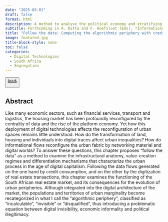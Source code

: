```yaml
---
date: "2025-03-01"
draft: false
format: html
description: A method to analyse the political economy and stratifying effects of data flows.
subtitle: Forthcoming in A. Datta and F. Hoefsloot (Eds), *Informational Peripheries. Rethinking the urban in a digital age*, UCL Press.
title: "Follow the data: Computing the algorithmic periphery with credit scores and property values"
image: featured.jpg
title-block-style: none
toc: false
categories: 
  - Digital Technologies
  - South Africa
  - Segregation
---
```


<button type="button" class="btn btn-outline-success"><a href="https://www.regionalfutures.org/all-outputs/book-uclpressr">book</a>

</button>

## Abstract

Like many economic sectors, such as financial services, transport and logistics, the housing market has been profoundly reconfigured by the centrality of data and the rise of the platform economy. Yet how this deployment of digital technologies affects the reconfiguration of urban spaces remains little understood. How do the transformation of land, housing and individuals into digital traces affect urban inequalities? How do informational flows reconfigure the urban fabric by networking material and digital worlds? To answer these questions, this chapter proposes “follow the data” as a method to examine the infrastructural anatomy, value-creation regimes and differentiation mechanisms that characterize the urban process in the age of digital capitalism.
Following the data flows generated on the one hand by credit consumption, and on the other by the digitization of real estate transactions, this chapter examines the functioning of the South African real estate market, and its consequences for the evolution of urban peripheries. Although integrated into the digital architecture of the market, the populations and territories of urban marginality become recategorized in what I call the “algorithmic periphery”, classified as “incalculable”, “invisible” or “disqualified”, thus introducing a problematic equation between digital invisibility, economic informality and political illegitimacy.






